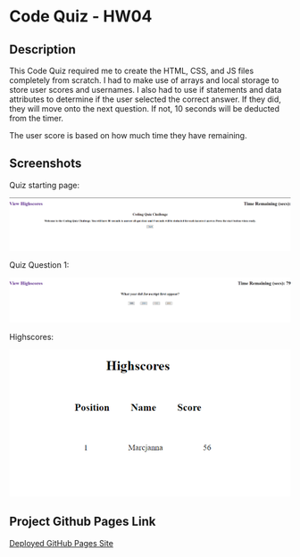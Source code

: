 # Code Quiz - HW04

## Description

This Code Quiz required me to create the HTML, CSS, and JS files completely from scratch. I had to make use of arrays and local storage to store user scores and usernames. I also had to use if statements and data attributes to determine if the user selected the correct answer. If they did, they will move onto the next question. If not, 10 seconds will be deducted from the timer.

The user score is based on how much time they have remaining.

## Screenshots

Quiz starting page:

![Alt text](./Assets/images/quizstart.png "Quiz Start")

Quiz Question 1:

![Alt text](./Assets/images/quizquestion.png "Quiz Question")

Highscores:

![Alt text](./Assets/images/quizhighscores.png "Quiz Scores")

## Project Github Pages Link

[Deployed GitHub Pages Site](https://leon3005.github.io/Code_Quiz/)
